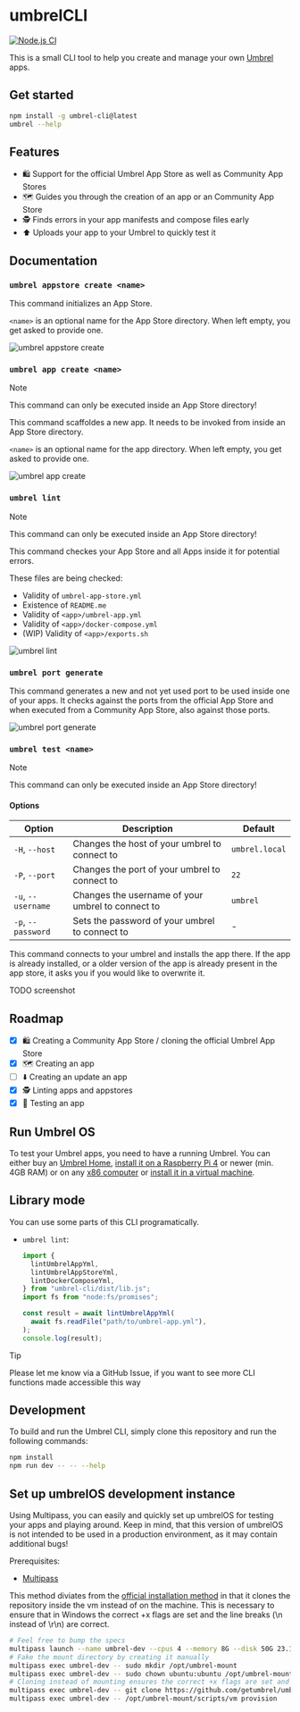 # umbrelCLI

[![Node.js CI](https://github.com/sharknoon/umbrel-cli/actions/workflows/ci.yml/badge.svg)](https://github.com/sharknoon/umbrel-cli/actions/workflows/ci.yml)

This is a small CLI tool to help you create and manage your own [Umbrel](https://umbrel.com) apps.

## Get started

```bash
npm install -g umbrel-cli@latest
umbrel --help
```

## Features

- 🛍️ Support for the official Umbrel App Store as well as Community App Stores
- 🗺️ Guides you through the creation of an app or an Community App Store
- 🕵️ Finds errors in your app manifests and compose files early
- ⬆️ Uploads your app to your Umbrel to quickly test it

## Documentation

### `umbrel appstore create <name>`

This command initializes an App Store.

`<name>` is an optional name for the App Store directory. When left empty, you get asked to provide one.

![umbrel appstore create](assets/appstore-create.svg?raw=true)

### `umbrel app create <name>`

> [!NOTE]  
> This command can only be executed inside an App Store directory!

This command scaffoldes a new app. It needs to be invoked from inside an App Store directory.

`<name>` is an optional name for the app directory. When left empty, you get asked to provide one.

![umbrel app create](assets/app-create.svg?raw=true)

### `umbrel lint`

> [!NOTE]  
> This command can only be executed inside an App Store directory!

This command checkes your App Store and all Apps inside it for potential errors.

These files are being checked:

- Validity of `umbrel-app-store.yml`
- Existence of `README.me`
- Validity of `<app>/umbrel-app.yml`
- Validity of `<app>/docker-compose.yml`
- (WIP) Validity of `<app>/exports.sh`

![umbrel lint](assets/lint.svg?raw=true)

### `umbrel port generate`

This command generates a new and not yet used port to be used inside one of your apps.
It checks against the ports from the official App Store and when executed from a Community App Store,
also against those ports.

![umbrel port generate](assets/port-generate.svg?raw=true)

### `umbrel test <name>`

> [!NOTE]  
> This command can only be executed inside an App Store directory!

#### Options

| Option             | Description                                       | Default        |
| ------------------ | ------------------------------------------------- | -------------- |
| `-H`, `--host`     | Changes the host of your umbrel to connect to     | `umbrel.local` |
| `-P`, `--port`     | Changes the port of your umbrel to connect to     | `22`           |
| `-u`, `--username` | Changes the username of your umbrel to connect to | `umbrel`       |
| `-p`, `--password` | Sets the password of your umbrel to connect to    | -              |

This command connects to your umbrel and installs the app there. If the app is already installed,
or a older version of the app is already present in the app store, it asks you if you would like
to overwrite it.

TODO screenshot

## Roadmap

- [x] 🛍️ Creating a Community App Store / cloning the official Umbrel App Store
- [x] 🗺️ Creating an app
- [ ] ⬇️ Creating an update an app
- [x] 🕵️ Linting apps and appstores
- [x] 🧪 Testing an app

## Run Umbrel OS

To test your Umbrel apps, you need to have a running Umbrel. You can either buy an [Umbrel Home](https://umbrel.com/umbrel-home),
[install it on a Raspberry Pi 4](https://github.com/getumbrel/umbrel/wiki/Raspberry-Pi-5-%E2%80%90-Boot-from-NVMe-or-USB) or newer
(min. 4GB RAM) or on any [x86 computer](https://github.com/getumbrel/umbrel/wiki/Install-umbrelOS-on-x86-systems) or
[install it in a virtual machine](https://github.com/getumbrel/umbrel/wiki/Install-umbrelOS-on-a-Linux-VM).

## Library mode

You can use some parts of this CLI programatically.

- `umbrel lint`:

  ```typescript
  import {
    lintUmbrelAppYml,
    lintUmbrelAppStoreYml,
    lintDockerComposeYml,
  } from "umbrel-cli/dist/lib.js";
  import fs from "node:fs/promises";

  const result = await lintUmbrelAppYml(
    await fs.readFile("path/to/umbrel-app.yml"),
  );
  console.log(result);
  ```

> [!TIP]
> Please let me know via a GitHub Issue, if you want to see more CLI functions made accessible this way

## Development

To build and run the Umbrel CLI, simply clone this repository and run the following commands:

```bash
npm install
npm run dev -- -- --help
```

## Set up umbrelOS development instance

Using Multipass, you can easily and quickly set up umbrelOS for testing your apps and playing around. Keep in mind, that this
version of umbrelOS is not intended to be used in a production environment, as it may contain additional bugs!

Prerequisites:

- [Multipass](https://multipass.run/install)

This method diviates from the
[official installation method](https://github.com/getumbrel/umbrel-apps?tab=readme-ov-file#3-testing-the-app-on-umbrel)
in that it clones the repository inside the vm instead of on the machine. This is necessary to ensure that in Windows the
correct +x flags are set and the line breaks (\n instead of \r\n) are correct.

```bash
# Feel free to bump the specs
multipass launch --name umbrel-dev --cpus 4 --memory 8G --disk 50G 23.10
# Fake the mount directory by creating it manually
multipass exec umbrel-dev -- sudo mkdir /opt/umbrel-mount
multipass exec umbrel-dev -- sudo chown ubuntu:ubuntu /opt/umbrel-mount
# Cloning instead of mounting ensures the correct +x flags are set and the line breaks (\n instead of \r\n) are correct
multipass exec umbrel-dev -- git clone https://github.com/getumbrel/umbrel.git /opt/umbrel-mount
multipass exec umbrel-dev -- /opt/umbrel-mount/scripts/vm provision
```
